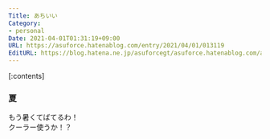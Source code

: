```yaml
---
Title: あちいい
Category:
- personal
Date: 2021-04-01T01:31:19+09:00
URL: https://asuforce.hatenablog.com/entry/2021/04/01/013119
EditURL: https://blog.hatena.ne.jp/asuforcegt/asuforce.hatenablog.com/atom/entry/26006613710872798
---
```


[:contents]

### 夏

もう暑くてばてるわ！  
クーラー使うか！？


